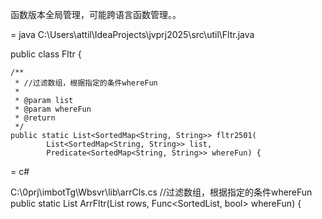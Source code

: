 
函数版本全局管理，可能跨语言函数管理。。


= java
C:\Users\attil\IdeaProjects\jvprj2025\src\util\Fltr.java


public class Fltr {

    /**
     * //过滤数组，根据指定的条件whereFun
     *
     * @param list
     * @param whereFun
     * @return
     */
    public static List<SortedMap<String, String>> fltr2501(
            List<SortedMap<String, String>> list,
            Predicate<SortedMap<String, String>> whereFun) {


= c#


C:\0prj\imbotTg\Wbsvr\lib\arrCls.cs
//过滤数组，根据指定的条件whereFun
public static List<SortedList> ArrFltr(List<SortedList> rows, Func<SortedList, bool> whereFun)
{